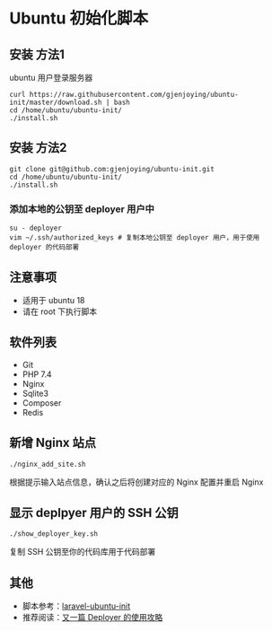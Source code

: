 # Ubuntu 初始化脚本

## 安装 方法1 

ubuntu 用户登录服务器

```
curl https://raw.githubusercontent.com/gjenjoying/ubuntu-init/master/download.sh | bash
cd /home/ubuntu/ubuntu-init/
./install.sh
```

## 安装 方法2

```
git clone git@github.com:gjenjoying/ubuntu-init.git
cd /home/ubuntu/ubuntu-init/
./install.sh
```


### 添加本地的公钥至 deployer 用户中

```
su - deployer
vim ~/.ssh/authorized_keys # 复制本地公钥至 deployer 用户，用于使用 deployer 的代码部署
```

## 注意事项

* 适用于 ubuntu 18
* 请在 root 下执行脚本

## 软件列表

* Git
* PHP 7.4
* Nginx
* Sqlite3
* Composer
* Redis

## 新增 Nginx 站点

```
./nginx_add_site.sh
```

根据提示输入站点信息，确认之后将创建对应的 Nginx 配置并重启 Nginx

## 显示 deplpyer 用户的 SSH 公钥

```
./show_deployer_key.sh
```

复制 SSH 公钥至你的代码库用于代码部署

## 其他

* 脚本参考：[laravel-ubuntu-init](https://github.com/summerblue/laravel-ubuntu-init)
* 推荐阅读：[又一篇 Deployer 的使用攻略](https://overtrue.me/articles/2018/06/deployer-guide.html)
